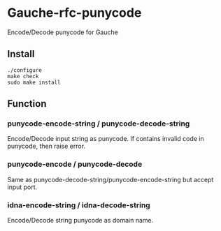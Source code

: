 Gauche-rfc-punycode
===================

Encode/Decode punycode for Gauche

## Install

    ./configure
    make check
    sudo make install


## Function

### punycode-encode-string / punycode-decode-string

Encode/Decode input string as punycode.
If contains invalid code in punycode, then raise error.

### punycode-encode / punycode-decode

Same as punycode-decode-string/punycode-encode-string but accept input port.

### idna-encode-string / idna-decode-string

Encode/Decode string punycode as domain name.
